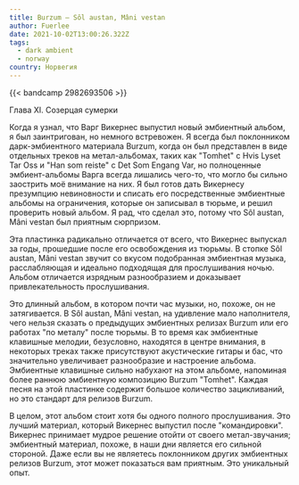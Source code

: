 ```yaml
---
title: Burzum — Sôl austan, Mâni vestan
author: Fuerlee
date: 2021-10-02T13:00:26.322Z
tags:
  - dark ambient
  - norway
country: Норвегия
---
```

{{< bandcamp 2982693506 >}}

Глава XI. Созерцая сумерки

Когда я узнал, что Варг Викернес выпустил новый эмбиентный альбом, я был заинтригован, но немного встревожен. Я всегда был поклонником дарк-эмбиентного материала Burzum, когда он был представлен в виде отдельных треков на метал-альбомах, таких как "Tomhet" с Hvis Lyset Tar Oss и "Han som reiste" с Det Som Engang Var, но полноценные эмбиент-альбомы Варга всегда лишались чего-то, что могло бы сильно заострить моё внимание на них. Я был готов дать Викернесу презумпцию невиновности и списать его посредственные эмбиентные альбомы на ограничения, которые он записывал в тюрьме, и решил проверить новый альбом. Я рад, что сделал это, потому что Sôl austan, Mâni vestan был приятным сюрпризом.

Эта пластинка радикально отличается от всего, что Викернес выпускал за годы, прошедшие после его освобождения из тюрьмы. В стопке Sôl austan, Mâni vestan звучит со вкусом подобранная эмбиентная музыка, расслабляющая и идеально подходящая для прослушивания ночью. Альбом отличается изрядным разнообразием и доказывает привлекательность прослушивания.

Это длинный альбом, в котором почти час музыки, но, похоже, он не затягивается. В Sôl austan, Mâni vestan, на удивление мало наполнителя, чего нельзя сказать о предыдущих эмбиентных релизах Burzum или его работах "по металу" после тюрьмы. В то время как эмбиентные клавишные мелодии, безусловно, находятся в центре внимания, в некоторых треках также присутствуют акустические гитары и бас, что значительно увеличивает разнообразие и настроение альбома. Эмбиентные клавишные сильно набухают на этом альбоме, напоминая более раннюю эмбиентную композицию Burzum "Tomhet". Каждая песня на этой пластинке содержит большое количество зацикливаний, но это стандарт для релизов Burzum.

В целом, этот альбом стоит хотя бы одного полного прослушивания. Это лучший материал, который Викернес выпустил после "командировки". Викернес принимает мудрое решение отойти от своего метал-звучания; эмбиентный материал, похоже, в наши дни является его сильной стороной. Даже если вы не являетесь поклонником других эмбиентных релизов Burzum, этот может показаться вам приятным. Это уникальный опыт.